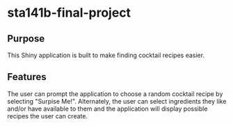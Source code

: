 # sta141b-final-project
## Purpose
This Shiny application is built to make finding cocktail recipes easier. 

## Features
The user can prompt the application to choose a random cocktail recipe by selecting "Surpise Me!". Alternately, the user can select ingredients they like and/or have available to them and the application will display possible recipes the user can create.

